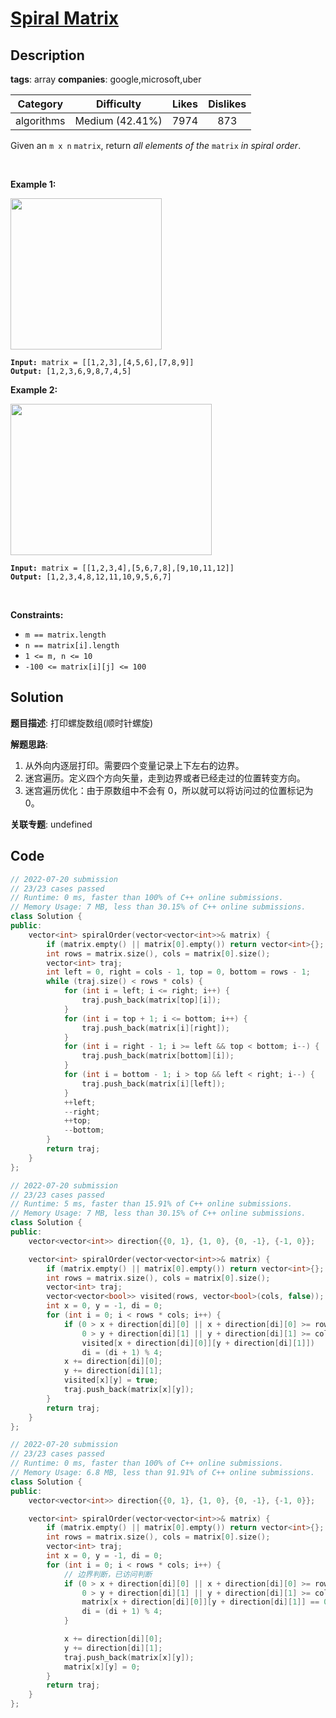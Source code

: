 # [Spiral Matrix](https://leetcode.com/problems/spiral-matrix/description/)

## Description

**tags**: array
**companies**: google,microsoft,uber

| Category | Difficulty | Likes | Dislikes |
| :------: | :--------: | :---: | :------: |
| algorithms | Medium (42.41%) | 7974 | 873 |

<p>Given an <code>m x n</code> <code>matrix</code>, return <em>all elements of the</em> <code>matrix</code> <em>in spiral order</em>.</p>

<p>&nbsp;</p>
<p><strong>Example 1:</strong></p>
<img alt="" src="https://assets.leetcode.com/uploads/2020/11/13/spiral1.jpg" style="width: 242px; height: 242px;" />
<pre><code><strong>Input:</strong> matrix = [[1,2,3],[4,5,6],[7,8,9]]
<strong>Output:</strong> [1,2,3,6,9,8,7,4,5]</code></pre>

<p><strong>Example 2:</strong></p>
<img alt="" src="https://assets.leetcode.com/uploads/2020/11/13/spiral.jpg" style="width: 322px; height: 242px;" />
<pre><code><strong>Input:</strong> matrix = [[1,2,3,4],[5,6,7,8],[9,10,11,12]]
<strong>Output:</strong> [1,2,3,4,8,12,11,10,9,5,6,7]</code></pre>

<p>&nbsp;</p>
<p><strong>Constraints:</strong></p>

<ul>
	<li><code>m == matrix.length</code></li>
	<li><code>n == matrix[i].length</code></li>
	<li><code>1 &lt;= m, n &lt;= 10</code></li>
	<li><code>-100 &lt;= matrix[i][j] &lt;= 100</code></li>
</ul>

## Solution

**题目描述**: 打印螺旋数组(顺时针螺旋)

**解题思路**:

1. 从外向内逐层打印。需要四个变量记录上下左右的边界。
2. 迷宫遍历。定义四个方向矢量，走到边界或者已经走过的位置转变方向。
3. 迷宫遍历优化：由于原数组中不会有 0，所以就可以将访问过的位置标记为 0。

**关联专题**: undefined

## Code

```cpp
// 2022-07-20 submission
// 23/23 cases passed
// Runtime: 0 ms, faster than 100% of C++ online submissions.
// Memory Usage: 7 MB, less than 30.15% of C++ online submissions.
class Solution {
public:
    vector<int> spiralOrder(vector<vector<int>>& matrix) {
        if (matrix.empty() || matrix[0].empty()) return vector<int>{};
        int rows = matrix.size(), cols = matrix[0].size();
        vector<int> traj;
        int left = 0, right = cols - 1, top = 0, bottom = rows - 1;
        while (traj.size() < rows * cols) {
            for (int i = left; i <= right; i++) {
                traj.push_back(matrix[top][i]);
            }
            for (int i = top + 1; i <= bottom; i++) {
                traj.push_back(matrix[i][right]);
            }
            for (int i = right - 1; i >= left && top < bottom; i--) {
                traj.push_back(matrix[bottom][i]);
            }
            for (int i = bottom - 1; i > top && left < right; i--) {
                traj.push_back(matrix[i][left]);
            }
            ++left;
            --right;
            ++top;
            --bottom;
        }
        return traj;
    }
};
```

```cpp
// 2022-07-20 submission
// 23/23 cases passed
// Runtime: 5 ms, faster than 15.91% of C++ online submissions.
// Memory Usage: 7 MB, less than 30.15% of C++ online submissions.
class Solution {
public:
    vector<vector<int>> direction{{0, 1}, {1, 0}, {0, -1}, {-1, 0}};

    vector<int> spiralOrder(vector<vector<int>>& matrix) {
        if (matrix.empty() || matrix[0].empty()) return vector<int>{};
        int rows = matrix.size(), cols = matrix[0].size();
        vector<int> traj;
        vector<vector<bool>> visited(rows, vector<bool>(cols, false));
        int x = 0, y = -1, di = 0;
        for (int i = 0; i < rows * cols; i++) {
            if (0 > x + direction[di][0] || x + direction[di][0] >= rows ||
                0 > y + direction[di][1] || y + direction[di][1] >= cols ||
                visited[x + direction[di][0]][y + direction[di][1]])
                di = (di + 1) % 4;
            x += direction[di][0];
            y += direction[di][1];
            visited[x][y] = true;
            traj.push_back(matrix[x][y]);
        }
        return traj;
    }
};
```

```cpp
// 2022-07-20 submission
// 23/23 cases passed
// Runtime: 0 ms, faster than 100% of C++ online submissions.
// Memory Usage: 6.8 MB, less than 91.91% of C++ online submissions.
class Solution {
public:
    vector<vector<int>> direction{{0, 1}, {1, 0}, {0, -1}, {-1, 0}};

    vector<int> spiralOrder(vector<vector<int>>& matrix) {
        if (matrix.empty() || matrix[0].empty()) return vector<int>{};
        int rows = matrix.size(), cols = matrix[0].size();
        vector<int> traj;
        int x = 0, y = -1, di = 0;
        for (int i = 0; i < rows * cols; i++) {
            // 边界判断，已访问判断
            if (0 > x + direction[di][0] || x + direction[di][0] >= rows ||
                0 > y + direction[di][1] || y + direction[di][1] >= cols ||
                matrix[x + direction[di][0]][y + direction[di][1]] == 0) {
                di = (di + 1) % 4;
            }

            x += direction[di][0];
            y += direction[di][1];
            traj.push_back(matrix[x][y]);
            matrix[x][y] = 0;
        }
        return traj;
    }
};
```
